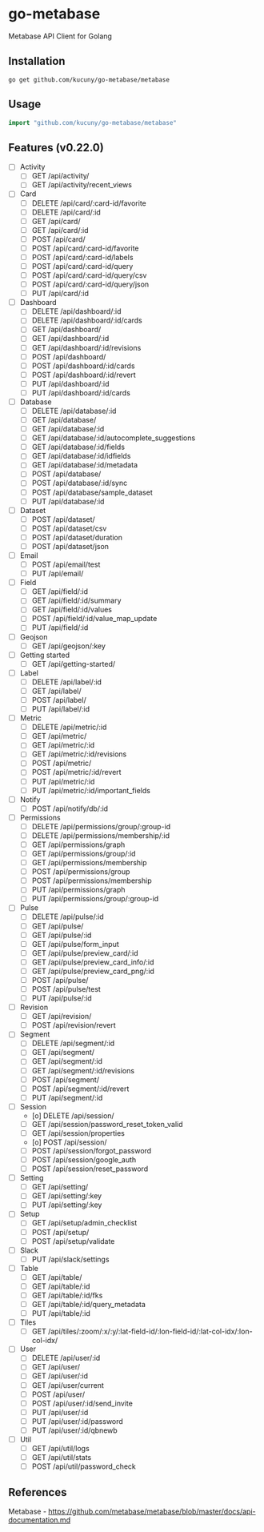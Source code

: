 # go-metabase
Metabase API Client for Golang

## Installation
```
go get github.com/kucuny/go-metabase/metabase
```

## Usage
```go
import "github.com/kucuny/go-metabase/metabase"
```

## Features (v0.22.0)

- [ ] Activity
  - [ ] GET /api/activity/
  - [ ] GET /api/activity/recent_views

- [ ] Card
  - [ ] DELETE /api/card/:card-id/favorite
  - [ ] DELETE /api/card/:id
  - [ ] GET /api/card/
  - [ ] GET /api/card/:id
  - [ ] POST /api/card/
  - [ ] POST /api/card/:card-id/favorite
  - [ ] POST /api/card/:card-id/labels
  - [ ] POST /api/card/:card-id/query
  - [ ] POST /api/card/:card-id/query/csv
  - [ ] POST /api/card/:card-id/query/json
  - [ ] PUT /api/card/:id

- [ ] Dashboard
  - [ ] DELETE /api/dashboard/:id
  - [ ] DELETE /api/dashboard/:id/cards
  - [ ] GET /api/dashboard/
  - [ ] GET /api/dashboard/:id
  - [ ] GET /api/dashboard/:id/revisions
  - [ ] POST /api/dashboard/
  - [ ] POST /api/dashboard/:id/cards
  - [ ] POST /api/dashboard/:id/revert
  - [ ] PUT /api/dashboard/:id
  - [ ] PUT /api/dashboard/:id/cards

- [ ] Database
  - [ ] DELETE /api/database/:id
  - [ ] GET /api/database/
  - [ ] GET /api/database/:id
  - [ ] GET /api/database/:id/autocomplete_suggestions
  - [ ] GET /api/database/:id/fields
  - [ ] GET /api/database/:id/idfields
  - [ ] GET /api/database/:id/metadata
  - [ ] POST /api/database/
  - [ ] POST /api/database/:id/sync
  - [ ] POST /api/database/sample_dataset
  - [ ] PUT /api/database/:id

- [ ] Dataset
  - [ ] POST /api/dataset/
  - [ ] POST /api/dataset/csv
  - [ ] POST /api/dataset/duration
  - [ ] POST /api/dataset/json

- [ ] Email
  - [ ] POST /api/email/test
  - [ ] PUT /api/email/

- [ ] Field
  - [ ] GET /api/field/:id
  - [ ] GET /api/field/:id/summary
  - [ ] GET /api/field/:id/values
  - [ ] POST /api/field/:id/value_map_update
  - [ ] PUT /api/field/:id

- [ ] Geojson
  - [ ] GET /api/geojson/:key

- [ ] Getting started
  - [ ] GET /api/getting-started/

- [ ] Label
  - [ ] DELETE /api/label/:id
  - [ ] GET /api/label/
  - [ ] POST /api/label/
  - [ ] PUT /api/label/:id

- [ ] Metric
  - [ ] DELETE /api/metric/:id
  - [ ] GET /api/metric/
  - [ ] GET /api/metric/:id
  - [ ] GET /api/metric/:id/revisions
  - [ ] POST /api/metric/
  - [ ] POST /api/metric/:id/revert
  - [ ] PUT /api/metric/:id
  - [ ] PUT /api/metric/:id/important_fields

- [ ] Notify
  - [ ] POST /api/notify/db/:id

- [ ] Permissions
  - [ ] DELETE /api/permissions/group/:group-id
  - [ ] DELETE /api/permissions/membership/:id
  - [ ] GET /api/permissions/graph
  - [ ] GET /api/permissions/group/:id
  - [ ] GET /api/permissions/membership
  - [ ] POST /api/permissions/group
  - [ ] POST /api/permissions/membership
  - [ ] PUT /api/permissions/graph
  - [ ] PUT /api/permissions/group/:group-id

- [ ] Pulse
  - [ ] DELETE /api/pulse/:id
  - [ ] GET /api/pulse/
  - [ ] GET /api/pulse/:id
  - [ ] GET /api/pulse/form_input
  - [ ] GET /api/pulse/preview_card/:id
  - [ ] GET /api/pulse/preview_card_info/:id
  - [ ] GET /api/pulse/preview_card_png/:id
  - [ ] POST /api/pulse/
  - [ ] POST /api/pulse/test
  - [ ] PUT /api/pulse/:id

- [ ] Revision
  - [ ] GET /api/revision/
  - [ ] POST /api/revision/revert

- [ ] Segment
  - [ ] DELETE /api/segment/:id
  - [ ] GET /api/segment/
  - [ ] GET /api/segment/:id
  - [ ] GET /api/segment/:id/revisions
  - [ ] POST /api/segment/
  - [ ] POST /api/segment/:id/revert
  - [ ] PUT /api/segment/:id

- [ ] Session
  - [o] DELETE /api/session/
  - [ ] GET /api/session/password_reset_token_valid
  - [ ] GET /api/session/properties
  - [o] POST /api/session/
  - [ ] POST /api/session/forgot_password
  - [ ] POST /api/session/google_auth
  - [ ] POST /api/session/reset_password

- [ ] Setting
  - [ ] GET /api/setting/
  - [ ] GET /api/setting/:key
  - [ ] PUT /api/setting/:key
  
- [ ] Setup
  - [ ] GET /api/setup/admin_checklist
  - [ ] POST /api/setup/
  - [ ] POST /api/setup/validate

- [ ] Slack
  - [ ] PUT /api/slack/settings

- [ ] Table
  - [ ] GET /api/table/
  - [ ] GET /api/table/:id
  - [ ] GET /api/table/:id/fks
  - [ ] GET /api/table/:id/query_metadata
  - [ ] PUT /api/table/:id

- [ ] Tiles
  - [ ] GET /api/tiles/:zoom/:x/:y/:lat-field-id/:lon-field-id/:lat-col-idx/:lon-col-idx/

- [ ] User
  - [ ] DELETE /api/user/:id
  - [ ] GET /api/user/
  - [ ] GET /api/user/:id
  - [ ] GET /api/user/current
  - [ ] POST /api/user/
  - [ ] POST /api/user/:id/send_invite
  - [ ] PUT /api/user/:id
  - [ ] PUT /api/user/:id/password
  - [ ] PUT /api/user/:id/qbnewb

- [ ] Util
  - [ ] GET /api/util/logs
  - [ ] GET /api/util/stats
  - [ ] POST /api/util/password_check

## References
Metabase - https://github.com/metabase/metabase/blob/master/docs/api-documentation.md
